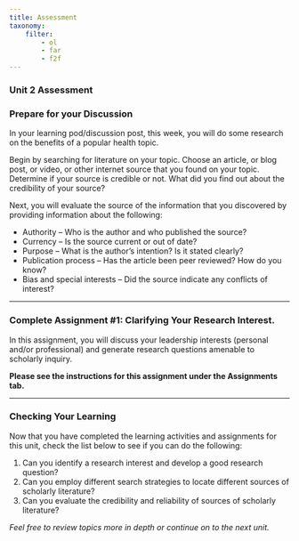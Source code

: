 ```yaml
---
title: Assessment
taxonomy:
    filter:
        - ol
        - far
        - f2f
---
```


### Unit 2 Assessment

### Prepare for your Discussion

In your learning pod/discussion post, this week, you will do some research on the benefits of a popular health topic. 

Begin by searching for literature on your topic. Choose an article, or blog post, or video, or other internet source that you found on your topic. Determine if your source is credible or not. What did you find out about the credibility of your source?

Next, you will evaluate the source of the information that you discovered by providing information about the following:

* Authority – Who is the author and who published the source?
* Currency – Is the source current or out of date?
* Purpose – What is the author’s intention? Is it stated clearly?
* Publication process – Has the article been peer reviewed? How do you know?
* Bias and special interests – Did the source indicate any conflicts of interest?



______

### Complete Assignment #1: Clarifying Your Research Interest.

In this assignment, you will discuss your leadership interests (personal and/or professional) and generate research questions amenable to scholarly inquiry. 

**Please see the instructions for this assignment under the Assignments tab.**



---

### **Checking Your Learning**

Now that you have completed the learning activities and assignments for this unit, check the list below to see if you can do the following:

1. Can you identify a research interest and develop a good research question?
2. Can you employ different search strategies to locate different sources of scholarly literature?
3. Can you evaluate the credibility and reliability of sources of scholarly literature?

_Feel free to review topics more in depth or continue on to the next unit._